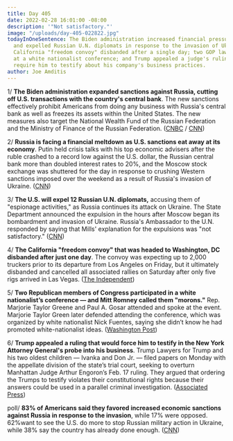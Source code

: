 ```yaml
---
title: Day 405
date: 2022-02-28 16:01:00 -08:00
description: '"Not satisfactory."'
image: "/uploads/day-405-022822.jpg"
todayInOneSentence: The Biden administration increased financial pressure on Russia
  and expelled Russian U.N. diplomats in response to the invasion of Ukraine; the
  California "freedom convoy" disbanded after a single day; two GOP lawmakers spoke
  at a white nationalist conference; and Trump appealed a judge's ruling that would
  require him to testify about his company's business practices.
author: Joe Amditis
---
```


1/ **The Biden administration expanded sanctions against Russia, cutting off U.S. transactions with the country's central bank**. The new sanctions effectively prohibit Americans from doing any business with Russia's central bank as well as freezes its assets within the United States. The new measures also target the National Wealth Fund of the Russian Federation and the Ministry of Finance of the Russian Federation. ([CNBC](https://www.cnbc.com/2022/02/28/biden-administration-expands-russia-sanctions-cuts-off-us-transactions-with-central-bank.html) / [CNN](https://www.cnn.com/2022/02/28/politics/sanctions-russia-putin-rainy-day-fund/index.html))

2/ **Russia is facing a financial meltdown as U.S. sanctions eat away at its economy**. Putin held crisis talks with his top economic advisers after the ruble crashed to a record low against the U.S. dollar, the Russian central bank more than doubled interest rates to 20%, and the Moscow stock exchange was shuttered for the day in response to crushing Western sanctions imposed over the weekend as a result of Russia's invasion of Ukraine. ([CNN](https://www.cnn.com/2022/02/28/business/russia-ruble-banks-sanctions/index.html))

3/ **The U.S. will expel 12 Russian U.N. diplomats,** accusing them of "espionage activities," as Russia continues its attack on Ukraine. The State Department announced the expulsion in the hours after Moscow began its bombardment and invasion of Ukraine. Russia's Ambassador to the U.N. responded by saying that Mills' explanation for the expulsions was "not satisfactory." ([CNN](https://www.cnn.com/2022/02/28/politics/us-expels-russian-un-diplomats/index.html))

4/ **The California "freedom convoy" that was headed to Washington, DC disbanded after just one day**. The convoy was expecting up to 2,000 truckers prior to its departure from Los Angeles on Friday, but it ultimately disbanded and cancelled all associated rallies on Saturday after only five rigs arrived in Las Vegas. ([The Independent](https://www.independent.co.uk/news/world/americas/california-freedom-convoy-dc-quits-b2024824.html))

5/ **Two Republican members of Congress participated in a white nationalist’s conference — and Mitt Romney called them "morons."** Rep. Marjorie Taylor Greene and Paul A. Gosar attended and spoke at the event. Marjorie Taylor Green later defended attending the conference, which was organized by white nationalist Nick Fuentes, saying she didn’t know he had promoted white-nationalist ideas. ([Washington Post](https://www.washingtonpost.com/nation/2022/02/28/marjorie-taylor-greene-white-nationalist-conference/))

6/ **Trump appealed a ruling that would force him to testify in the New York Attorney General's probe into his business**. Trump Lawyers for Trump and his two oldest children — Ivanka and Don Jr. — filed papers on Monday with the appellate division of the state’s trial court, seeking to overturn Manhattan Judge Arthur Engoron’s Feb. 17 ruling. They argued that ordering the Trumps to testify violates their constitutional rights because their answers could be used in a parallel criminal investigation. ([Associated Press](https://apnews.com/article/ivanka-trump-new-york-manhattan-donald-trump-criminal-investigations-a95b3f2a88b8c9460be5e59066bb2b51))

poll/ **83% of Americans said they favored increased economic sanctions against Russia in response to the invasion**, while 17% were opposed. 62%want to see the U.S. do more to stop Russian military action in Ukraine, while 38% say the country has already done enough. ([CNN](https://www.cnn.com/2022/02/28/politics/cnn-poll-russia-ukraine-us-aid/index.html))